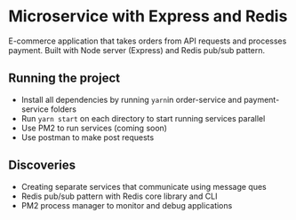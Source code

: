 # Microservice with Express and Redis

E-commerce application that takes orders from API requests and processes payment. Built with Node server (Express) and Redis pub/sub pattern.

## Running the project

- Install all dependencies by running `yarn`in order-service and payment-service folders
- Run `yarn start` on each directory to start running services parallel
- Use PM2 to run services (coming soon)
- Use postman to make post requests

## Discoveries

- Creating separate services that communicate using message ques
- Redis pub/sub pattern with Redis core library and CLI
- PM2 process manager to monitor and debug applications